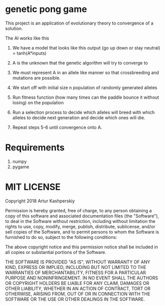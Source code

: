 # genetic pong game
This project is an application of evolutionary theory to convergence of a solution. 

The AI works like this
1. We have a model that looks like this output (go up down or stay neutral) = tanh(A*inputs)

2. A is the unknown that the genetic algorithm will try to converge to

3. We must represent A in an allele like manner so that crossbreeding and mutations are possible.

4. We start off with initial size n population of randomly generated alleles

5. Run fitness function (how many times can the paddle bounce it without losing) on the population

6. Run a selection process to decide which alleles will breed with which alleles to decide next generation and decide which ones will die.

7. Repeat steps 5-6 until convergence onto A.

# Requirements

1. numpy
2. pygame


# MIT LICENSE
Copyright 2018 Artur Kashperskiy

Permission is hereby granted, free of charge, to any person obtaining a copy of this software and associated documentation files (the "Software"), to deal in the Software without restriction, including without limitation the rights to use, copy, modify, merge, publish, distribute, sublicense, and/or sell copies of the Software, and to permit persons to whom the Software is furnished to do so, subject to the following conditions:

The above copyright notice and this permission notice shall be included in all copies or substantial portions of the Software.

THE SOFTWARE IS PROVIDED "AS IS", WITHOUT WARRANTY OF ANY KIND, EXPRESS OR IMPLIED, INCLUDING BUT NOT LIMITED TO THE WARRANTIES OF MERCHANTABILITY, FITNESS FOR A PARTICULAR PURPOSE AND NONINFRINGEMENT. IN NO EVENT SHALL THE AUTHORS OR COPYRIGHT HOLDERS BE LIABLE FOR ANY CLAIM, DAMAGES OR OTHER LIABILITY, WHETHER IN AN ACTION OF CONTRACT, TORT OR OTHERWISE, ARISING FROM, OUT OF OR IN CONNECTION WITH THE SOFTWARE OR THE USE OR OTHER DEALINGS IN THE SOFTWARE.